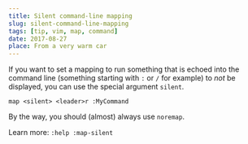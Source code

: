 ```yaml
---
title: Silent command-line mapping
slug: silent-command-line-mapping
tags: [tip, vim, map, command]
date: 2017-08-27
place: From a very warm car
---
```


If you want to set a mapping to run something that is echoed into the command
line (something starting with `:` or `/` for example) to *not* be displayed, you
can use the special argument `silent`. <!--more-->

```vim
map <silent> <leader>r :MyCommand
```

By the way, <tiplink to="vim-difference-map-noremap.md">you should (almost) always use
`noremap`</tiplink>.

Learn more: `:help :map-silent`


